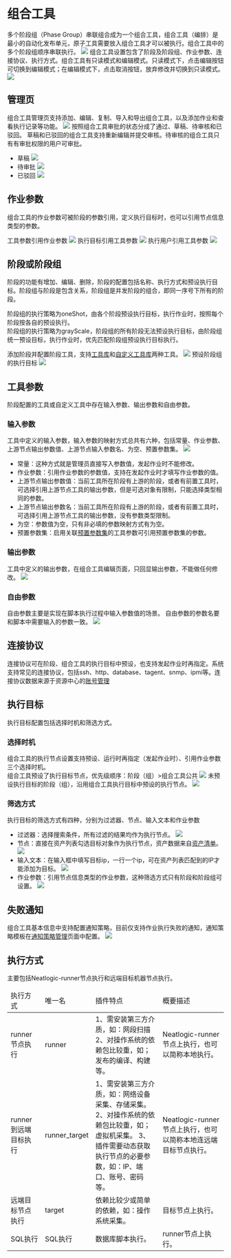 # 组合工具
多个阶段组（Phase Group）串联组合成为一个组合工具，组合工具（编排）是最小的自动化发布单元，原子工具需要放入组合工具才可以被执行。组合工具中的多个阶段组顺序串联执行。
![](images/组合工具.png)
组合工具设置包含了阶段及阶段组、作业参数、连接协议、执行方式。组合工具有只读模式和编辑模式。只读模式下，点击编辑按钮可切换到编辑模式；在编辑模式下，点击取消按钮，放弃修改并切换到只读模式。
![](images/组合工具_编辑.gif)

## 管理页
组合工具管理页支持添加、编辑、复制、导入和导出组合工具，以及添加作业和查看执行记录等功能。
![](images/组合工具_管理页.png)
按照组合工具审批的状态分成了通过、草稿、待审核和已驳回。
草稿和已驳回的组合工具支持重新编辑并提交审核。待审核的组合工具只有有审批权限的用户可审批。
- 草稿
  ![](images/组合工具_草稿.png)
- 待审批
  ![](images/组合工具_待审批.png)
- 已驳回
  ![](images/组合工具_已驳回.png)

## 作业参数 
组合工具的作业参数可被阶段的参数引用，定义执行目标时，也可以引用节点信息类型的参数。

工具参数引用作业参数
![](images/组合工具_工具参数引用作业参数.gif)
执行目标引用工具参数
![](images/组合工具_节点引用作业参数.gif)
执行用户引用工具参数
![](images/组合工具_执行用户引用工具参数.gif)

## 阶段或阶段组
阶段的功能有增加、编辑、删除，阶段的配置包括名称、执行方式和预设执行目标。阶段组与阶段是包含关系，阶段组是并发阶段的组合，即同一序号下所有的阶段。

阶段组的执行策略为oneShot，由各个阶段预设执行目标，执行作业时，按照每个阶段按各自的预设执行。<br>
阶段组的执行策略为grayScale，阶段组的所有阶段无法预设执行目标，由阶段组统一预设目标，执行作业时，优先匹配阶段组预设执行目标执行。

添加阶段并配置阶段工具，支持[工具库](../工具库/工具库.md)和[自定义工具库](../自定义工具库/自定义工具库.md)两种工具。
![](images/组合工具_阶段.gif)
预设阶段组的执行目标
![](images/组合工具_阶段组.gif)

## 工具参数
阶段配置的工具或自定义工具中存在输入参数、输出参数和自由参数。

### 输入参数
工具中定义的输入参数，输入参数的映射方式总共有六种，包括常量、作业参数、上游节点输出参数值、上游节点输入参数名、为空、预置参数集。
![](images/组合工具_输入参数.png)
- 常量：这种方式就是管理员直接写入参数值，发起作业时不能修改。
- 作业参数：引用作业参数的参数值，支持在发起作业时才填写作业参数的值。
- 上游节点输出参数值：当前工具所在阶段有上游的阶段，或者有前置工具时，可选择引用上游节点工具的输出参数，但是可选对象有限制，只能选择类型相同的参数。
- 上游节点输出参数名：当前工具所在阶段有上游的阶段，或者有前置工具时，可选择引用上游节点工具的输出参数，没有参数类型限制。
- 为空：参数值为空，只有非必填的参数映射方式有为空。
- 预置参数集：启用关联[预置参数集](../配置/自动化配置.md#预置参数集)的工具参数可引用预置参数集的参数。

### 输出参数
工具中定义的输出参数，在组合工具编辑页面，只回显输出参数，不能做任何修改。
![](images/组合工具_输出参数.png)

### 自由参数
自由参数主要是实现在脚本执行过程中输入参数值的场景。
自由参数的参数名要和脚本中需要输入的参数一致。
![](images/组合工具_自由参数.png)

## 连接协议
连接协议可在阶段、组合工具的执行目标中预设，也支持发起作业时再指定。系统支持常见的连接协议，包括ssh、http、database、tagent、snmp、ipmi等。连接协议数据来源于资源中心的[账号管理](../../3.配置管理/资源中心/账号管理.md)

## 执行目标
执行目标配置包括选择时机和筛选方式。
### 选择时机
组合工具的执行节点设置支持预设、运行时再指定（发起作业时）、引用作业参数三个选择时机。
<br>
组合工具预设了执行目标节点，优先级顺序：阶段（组）>组合工具公共
![](images/组合工具-阶段执行节点.png)
未预设执行目标的阶段（组），沿用组合工具执行目标中预设的执行节点。
![](images/组合工具_执行目标.gif)

### 筛选方式

执行目标的筛选方式有四种，分别为过滤器、节点、输入文本和作业参数

- 过滤器：选择搜索条件，所有过滤的结果均作为执行节点。
  ![](images/组合工具_执行目标_过滤器.png)
- 节点：直接在资产列表勾选目标对象作为执行节点，资产数据来自[资产清单](../../3.配置管理/资源中心/资产清单.md)。
  ![](images/组合工具_执行目标_节点.png)
- 输入文本：在输入框中填写目标ip，一行一个ip，可在资产列表匹配到的IP才能添加为目标。
  ![](images/组合工具_执行目标_输入文本.png)
- 作业参数：引用节点信息类型的作业参数，这种筛选方式只有阶段和阶段组可设置。
  ![](images/组合工具_执行目标_作业参数.png)

## 失败通知
组合工具基本信息中支持配置通知策略，目前仅支持作业执行失败的通知，通知策略模板在[通知策略管理](../../100.系统配置/通知策略管理.md)页面中配置。
![](images/通知策略.png)

## 执行方式
主要包括Neatlogic-runner节点执行和远端目标机器节点执行。
<table style="width:100%">
<thead>
    <tr>
        <td>执行方式</td>
        <td>唯一名</td>
        <td>插件特点</td>
        <td>概要描述</td>
    </tr>
</thead>
<tbody>
    <tr>
        <td>runner节点执行</td>
        <td>runner</td>
        <td>1、需安装第三方介质，如：网段扫描<br>
            2、对操作系统的依赖包比较重，如；发布的编译、构建等。
        </td>
        <td>Neatlogic-runner节点上执行，也可以简称本地执行。</td>
    </tr>
    <tr>
        <td>runner到远端目标执行</td>
        <td>runner_target</td>
        <td>1、需安装第三方介质，如：网络设备采集、存储采集。<br>
            2、对操作系统的依赖包比较重，如；虚拟机采集。
            3、插件需要动态获取执行节点的必要参数，如：IP、端口、账号、密码等。
        </td>
        <td>Neatlogic-runner节点上执行，也可以简称本地连远端目标节点执行。</td>
    </tr>
    <tr>
        <td>远端目标节点执行</td>
        <td>target</td>
        <td>依赖比较少或简单的依赖，如：操作系统采集。</td>
        <td>目标节点上执行。</td>
    </tr>
    <tr>
        <td>SQL执行</td>
        <td>SQL执行</td>
        <td>数据库脚本执行。</td>
        <td>runner节点上执行。</td>
    </tr>
</tbody>
</table>